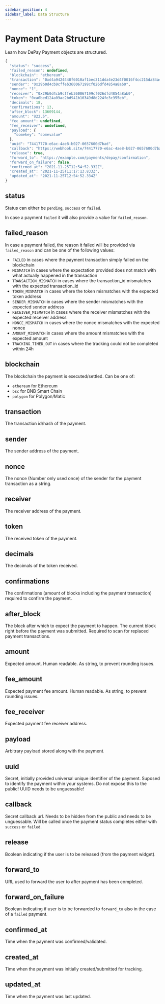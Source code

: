 ```yaml
---
sidebar_position: 4
sidebar_label: Data Structure
---
```


# Payment Data Structure

Learn how DePay Payment objects are structured.

```javascript
{
  "status": "success",
  "failed_reason": undefined,
  "blockchain": "ethereum",
  "transaction": "0xd4a9424440f6010af1bec311dda4e23d4f0016f4cc215da84a41650150ecb8b7",
  "sender": "0x29b0d4cb9cffeb360067199cf026dfd4854a8ab0",
  "nonce": "1",
  "receiver": "0x29b0d4cb9cffeb360067199cf026dfd4854a8ab0",
  "token": "0xa0bed124a09ac2bd941b10349d8d224fe3c955eb",
  "decimals": 18,
  "confirmations": 13,
  "after_block": 13609144,
  "amount": "822.5",
  "fee_amount": undefined,
  "fee_receiver": undefined,
  "payload": {
    "somekey": "somevalue"
  },
  "uuid": "74417770-e6ac-4ae8-b027-0657600d7bad",
  "callback": "https://webhook.site/74417770-e6ac-4ae8-b027-0657600d7bad",
  "release": true,
  "forward_to": "https://example.com/payments/depay/confirmation",
  "forward_on_failure": false,
  "confirmed_at": "2021-11-25T12:54:52.332Z",
  "created_at": "2021-11-25T11:17:13.833Z",
  "updated_at": "2021-11-25T12:54:52.334Z"
}
```

## status

Status can either be `pending`, `success` or `failed`.

In case a payment `failed` it will also provide a value for `failed_reason`.

## failed_reason

In case a payment failed, the reason it failed will be provided via `failed_reason` and can be one of the following values:

- `FAILED` in cases where the payment transaction simply failed on the blockchain
- `MISMATCH` in cases where the expectation provided does not match with what actually happened in the transaction
- `TRANSACTION_MISMATCH` in cases where the transaction_id mismatches with the expected transaction_id
- `TOKEN_MISMATCH` in cases where the token mismatches with the expected token address
- `SENDER_MISMATCH` in cases where the sender mismatches with the expected sender address
- `RECEIVER_MISMATCH` in cases where the receiver mismatches with the expected receiver address
- `NONCE_MISMATCH` in cases where the nonce mismatches with the expected nonce
- `AMOUNT_MISMATCH` in cases where the amount mismatches with the expected amount
- `TRACKING_TIMED_OUT` in cases where the tracking could not be completed within 24h

## blockchain

The blockchain the payment is executed/settled. Can be one of:

- `ethereum` for Ethereum
- `bsc` for BNB Smart Chain
- `polygon` for Polygon/Matic

## transaction

The transaction id/hash of the payment.

## sender

The sender address of the payment.

## nonce

The nonce (Number only used once) of the sender for the payment transaction as a string.

## receiver

The receiver address of the payment.

## token

The received token of the payment.

## decimals

The decimals of the token received.

## confirmations

The confirmations (amount of blocks including the payment transaction) required to confirm the payment.

## after_block

The block after which to expect the payment to happen. The current block right before the payment was submitted. Required to scan for replaced payment transactions.

## amount

Expected amount. Human readable. As string, to prevent rounding issues.

## fee_amount

Expected payment fee amount. Human readable. As string, to prevent rounding issues.

## fee_receiver

Expected payment fee receiver address.

## payload

Arbitrary payload stored along with the payment.

## uuid

Secret, initially provided universal unique identifier of the payment. Suposed to identify the payment within your systems. Do not expose this to the public! UUID needs to be unguessable!

## callback

Secret callback url. Needs to be hidden from the public and needs to be unguessable. Will be called once the payment status completes either with `success` or `failed`.

## release

Boolean indicating if the user is to be released (from the payment widget).

## forward_to

URL used to forward the user to after payment has been completed.

## forward_on_failure

Boolean indicating if user is to be forwarded to `forward_to` also in the case of a `failed` payment.

## confirmed_at

Time when the payment was confirmed/validated.

## created_at

Time when the payment was initially created/submitted for tracking.

## updated_at

Time when the payment was last updated.


